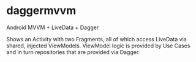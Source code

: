 # daggermvvm
Android MVVM + LiveData + Dagger

Shows an Activity with two Fragments, all of which access LiveData via shared, injected ViewModels.
ViewModel logic is provided by Use Cases and in turn repositories that are provided via Dagger.
